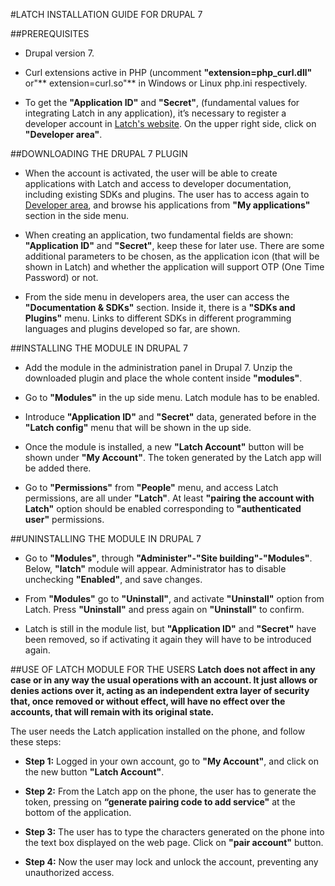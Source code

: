﻿#LATCH INSTALLATION GUIDE FOR DRUPAL 7


##PREREQUISITES
 * Drupal version 7.

 * Curl extensions active in PHP (uncomment **"extension=php_curl.dll"** or"** extension=curl.so"** in Windows or Linux php.ini respectively.

 * To get the **"Application ID"** and **"Secret"**, (fundamental values for integrating Latch in any application), it’s necessary to register a developer account in [Latch's website](https://latch.elevenpaths.com). On the upper right side, click on **"Developer area"**.


##DOWNLOADING THE DRUPAL 7 PLUGIN
 * When the account is activated, the user will be able to create applications with Latch and access to developer documentation, including existing SDKs and plugins. The user has to access again to [Developer area](https://latch.elevenpaths.com/www/developerArea), and browse his applications from **"My applications"** section in the side menu.

* When creating an application, two fundamental fields are shown: **"Application ID"** and **"Secret"**, keep these for later use. There are some additional parameters to be chosen, as the application icon (that will be shown in Latch) and whether the application will support OTP  (One Time Password) or not.

* From the side menu in developers area, the user can access the **"Documentation & SDKs"** section. Inside it, there is a **"SDKs and Plugins"** menu. Links to different SDKs in different programming languages and plugins developed so far, are shown.


##INSTALLING THE MODULE IN DRUPAL 7
* Add the module in the administration panel in Drupal 7. Unzip the downloaded plugin and place the whole content inside **"modules"**.

* Go to **"Modules"** in the up side menu. Latch module has to be enabled.

* Introduce **"Application ID"** and **"Secret"** data, generated before in the **"Latch config"** menu that will be shown in the up side.

* Once the module is installed, a new **"Latch Account"** button will be shown under **"My Account"**. The token generated by the Latch app will be added there.

* Go to **"Permissions"** from **"People"** menu, and access Latch permissions, are all under **"Latch"**. At least **"pairing the account with Latch"** option should be enabled corresponding to **"authenticated user"** permissions.


##UNINSTALLING THE MODULE IN DRUPAL 7
* Go to **"Modules"**, through **"Administer"-"Site building"-"Modules"**. Below, **"latch"** module will appear. Administrator has to disable unchecking **"Enabled"**, and save changes.

* From **"Modules"** go to **"Uninstall"**, and activate **"Uninstall"** option from Latch. Press **"Uninstall"** and press again on **"Uninstall"** to confirm.

* Latch is still in the module list, but **"Application ID"** and **"Secret"** have been removed, so if activating it again they will have to be introduced again.


##USE OF LATCH MODULE FOR THE USERS
**Latch does not affect in any case or in any way the usual operations with an account. It just allows or denies actions over it, acting as an independent extra layer of security that, once removed or without effect, will have no effect over the accounts, that will remain with its original state.**

The user needs the Latch application installed on the phone, and follow these steps:

* **Step 1:** Logged in your own account, go to **"My Account"**, and click on the new button **"Latch Account"**.

* **Step 2:** From the Latch app on the phone, the user has to generate the token, pressing on **“generate pairing code to add service"** at the bottom of the application.

* **Step 3:** The user has to type the characters generated on the phone into the text box displayed on the web page. Click on **"pair account"** button.

* **Step 4:** Now the user may lock and unlock the account, preventing any unauthorized access.
